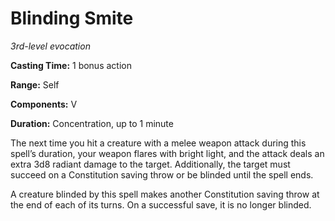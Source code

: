 <title>Blinding Smite</title>

# Blinding Smite

_3rd-level evocation_

**Casting Time:** 1 bonus action

**Range:** Self

**Components:** V

**Duration:** Concentration, up to 1 minute

The next time you hit a creature with a melee
weapon attack during this spell’s duration,
your weapon flares with bright light, and the
attack deals an extra 3d8 radiant damage to
the target. Additionally, the target must
succeed on a Constitution saving throw or be
blinded until the spell ends.

A creature blinded by this spell makes
another Constitution saving throw at the end
of each of its turns. On a successful save,
it is no longer blinded.

